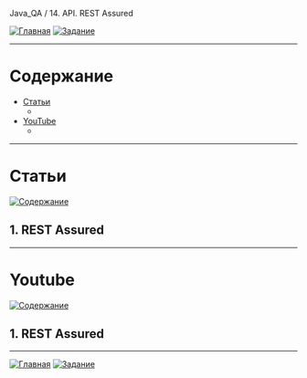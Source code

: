 Java_QA / 14. API. REST Assured

[![Главная](https://img.shields.io/badge/-Главная-aaccee)](README.md)
[![Задание](https://img.shields.io/badge/-Задание-99ffee)](3.%20Задание.md)

***

# Содержание

* [Статьи](#статьи)
  * []()
* [YouTube](#youtube)
  * []()

***

# Статьи

[![Содержание](https://img.shields.io/badge/-Содержание-66eeff)](#содержание)

## 1. REST Assured



***

# Youtube

[![Содержание](https://img.shields.io/badge/-Содержание-66eeff)](#содержание)

## 1. REST Assured



***

[![Главная](https://img.shields.io/badge/-Главная-aaccee)](README.md)
[![Задание](https://img.shields.io/badge/-Задание-99ffee)](3.%20Задание.md)